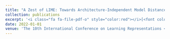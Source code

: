 ```yaml
---
title: "A Zest of LIME: Towards Architecture-Independent Model Distances"
collection: publications
excerpt: '<i class="fa fa-file-pdf-o" style="color:red"></i>[<font color="red">Paper</font>](https://openreview.net/forum?id=OUz_9TiTv9j) <i class="fa fa-github" style="color:green"></i>[<font color="green">Code</font>](https://github.com/cleverhans-lab/Zest-Model-Distance)'
date: 2022-01-01
venue: 'The 10th International Conference on Learning Representations <b> (ICLR)</b>'
---
```

